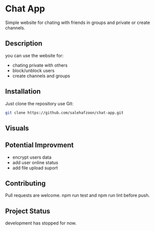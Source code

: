 # Chat App

Simple website for chating with friends in groups and private or create channels.

## Description
you can use the website for:

- chating private with others
- block/unblock users 
- create channels and groups

## Installation

Just clone the repository use Git:

```bash
git clone https://github.com/salehafzoon/chat-app.git
```

## Visuals


## Potential Improvment
- encrypt users data
- add user online status 
- add file upload suport

## Contributing

Pull requests are welcome. npm run test and npm run lint before push.

## Project Status

development has stopped for now.
